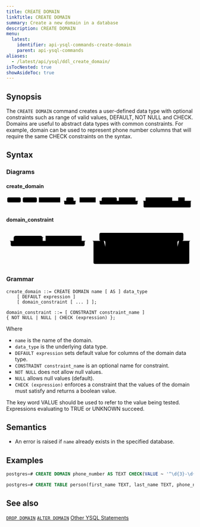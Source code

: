```yaml
---
title: CREATE DOMAIN
linkTitle: CREATE DOMAIN
summary: Create a new domain in a database
description: CREATE DOMAIN
menu:
  latest:
    identifier: api-ysql-commands-create-domain
    parent: api-ysql-commands
aliases:
  - /latest/api/ysql/ddl_create_domain/
isTocNested: true
showAsideToc: true
---
```


## Synopsis

The `CREATE DOMAIN` command creates a user-defined data type with optional constraints such as range of valid values, DEFAULT, NOT NULL and CHECK. 
Domains are useful to abstract data types with common constraints. For example, domain can be used to represent phone number columns that will require the same CHECK constraints on the syntax.

## Syntax

### Diagrams

#### create_domain

<svg class="rrdiagram" version="1.1" xmlns:xlink="http://www.w3.org/1999/xlink" xmlns="http://www.w3.org/2000/svg" width="931" height="65" viewbox="0 0 931 65"><path class="connector" d="M0 22h5m67 0h10m70 0h10m106 0h30m36 0h20m-71 0q5 0 5 5v8q0 5 5 5h46q5 0 5-5v-8q0-5 5-5m5 0h10m80 0h30m75 0h10m83 0h20m-203 0q5 0 5 5v8q0 5 5 5h178q5 0 5-5v-8q0-5 5-5m5 0h30m132 0h30m32 0h20m-67 0q5 0 5 5v8q0 5 5 5h42q5 0 5-5v-8q0-5 5-5m5 0h20m-249 0q5 0 5 5v23q0 5 5 5h224q5 0 5-5v-23q0-5 5-5m5 0h5"/><rect class="literal" x="5" y="5" width="67" height="25" rx="7"/><text class="text" x="15" y="22">CREATE</text><rect class="literal" x="82" y="5" width="70" height="25" rx="7"/><text class="text" x="92" y="22">DOMAIN</text><a xlink:href="../../grammar_diagrams#domain-name"><rect class="rule" x="162" y="5" width="106" height="25"/><text class="text" x="172" y="22">domain_name</text></a><rect class="literal" x="298" y="5" width="36" height="25" rx="7"/><text class="text" x="308" y="22">AS</text><a xlink:href="../../grammar_diagrams#data-type"><rect class="rule" x="364" y="5" width="80" height="25"/><text class="text" x="374" y="22">data_type</text></a><rect class="literal" x="474" y="5" width="75" height="25" rx="7"/><text class="text" x="484" y="22">DEFAULT</text><a xlink:href="../../grammar_diagrams#expression"><rect class="rule" x="559" y="5" width="83" height="25"/><text class="text" x="569" y="22">expression</text></a><a xlink:href="../../grammar_diagrams#domain-constraint"><rect class="rule" x="692" y="5" width="132" height="25"/><text class="text" x="702" y="22">domain_constraint</text></a><a xlink:href="../../grammar_diagrams#..."><rect class="rule" x="854" y="5" width="32" height="25"/><text class="text" x="864" y="22">...</text></a></svg>

#### domain_constraint

<svg class="rrdiagram" version="1.1" xmlns:xlink="http://www.w3.org/1999/xlink" xmlns="http://www.w3.org/2000/svg" width="634" height="125" viewbox="0 0 634 125"><path class="connector" d="M0 37h25m98 0h10m122 0h20m-265 0q5 0 5 5v8q0 5 5 5h240q5 0 5-5v-8q0-5 5-5m5 0h50m-5 0q-5 0-5-5v-17q0-5 5-5h274q5 0 5 5v17q0 5-5 5m-269 0h20m45 0h10m52 0h137m-254 25q0 5 5 5h5m52 0h177q5 0 5-5m-249-25q5 0 5 5v50q0 5 5 5h5m61 0h10m25 0h10m83 0h10m25 0h5q5 0 5-5v-50q0-5 5-5m5 0h40m-339 0q5 0 5 5v68q0 5 5 5h314q5 0 5-5v-68q0-5 5-5m5 0h5"/><rect class="literal" x="25" y="20" width="98" height="25" rx="7"/><text class="text" x="35" y="37">CONSTRAINT</text><a xlink:href="../../grammar_diagrams#constraint-name"><rect class="rule" x="133" y="20" width="122" height="25"/><text class="text" x="143" y="37">constraint_name</text></a><rect class="literal" x="345" y="20" width="45" height="25" rx="7"/><text class="text" x="355" y="37">NOT</text><rect class="literal" x="400" y="20" width="52" height="25" rx="7"/><text class="text" x="410" y="37">NULL</text><rect class="literal" x="345" y="50" width="52" height="25" rx="7"/><text class="text" x="355" y="67">NULL</text><rect class="literal" x="345" y="80" width="61" height="25" rx="7"/><text class="text" x="355" y="97">CHECK</text><rect class="literal" x="416" y="80" width="25" height="25" rx="7"/><text class="text" x="426" y="97">(</text><a xlink:href="../../grammar_diagrams#expression"><rect class="rule" x="451" y="80" width="83" height="25"/><text class="text" x="461" y="97">expression</text></a><rect class="literal" x="544" y="80" width="25" height="25" rx="7"/><text class="text" x="554" y="97">)</text></svg>

### Grammar

```
create_domain ::= CREATE DOMAIN name [ AS ] data_type
    [ DEFAULT expression ]
    [ domain_constraint [ ... ] ];

domain_constraint ::= [ CONSTRAINT constraint_name ]
{ NOT NULL | NULL | CHECK (expression) };
```

Where

- `name` is the name of the domain.
- `data_type` is the underlying data type.
- `DEFAULT expression` sets default value for columns of the domain data type.
- `CONSTRAINT constraint_name` is an optional name for constraint.
- `NOT NULL` does not allow null values.
- `NULL` allows null values (default).
- `CHECK (expression)` enforces a constraint that the values of the domain must satisfy and returns a boolean value.

The key word VALUE should be used to refer to the value being tested. Expressions evaluating to TRUE or UNKNOWN succeed.

## Semantics

- An error is raised if `name` already exists in the specified database.

## Examples

```sql
postgres=# CREATE DOMAIN phone_number AS TEXT CHECK(VALUE ~ '^\d{3}-\d{3}-\d{4}$');
```

```sql
postgres=# CREATE TABLE person(first_name TEXT, last_name TEXT, phone_number phone_number);
```

## See also

[`DROP DOMAIN`](../ddl_drop_domain)
[`ALTER DOMAIN`](../ddl_alter_domain)
[Other YSQL Statements](..)
